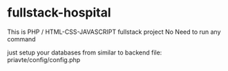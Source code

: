 # fullstack-hospital

This is PHP / HTML-CSS-JAVASCRIPT fullstack project
No Need to run any command

just setup your databases from similar to backend file: priavte/config/config.php
